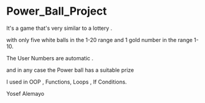 # Power_Ball_Project

It's a game that's very similar to a lottery .

with only five white balls in the 1-20 range 
and 1 gold number in the range 1- 10.

The User Numbers are automatic .

and in any case the Power ball has a suitable prize

I used in OOP , Functions, Loops , If Conditions.

Yosef Alemayo 

